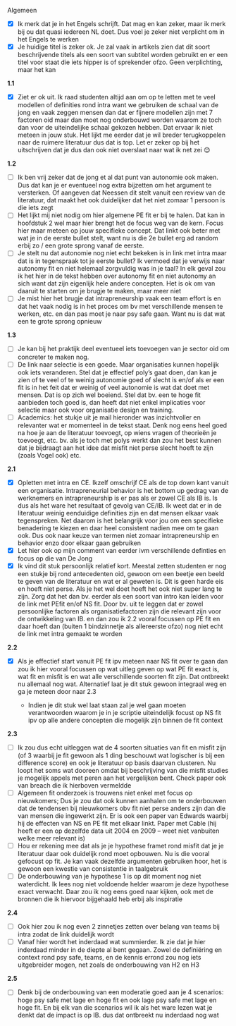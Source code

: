 Algemeen

- [x] Ik merk dat je in het Engels schrijft. Dat mag en kan zeker, maar ik merk bij ou dat quasi iedereen NL doet. Dus voel je zeker niet verplicht om in het Engels te werken
- [x] Je huidige titel is zeker ok. Je zal vaak in artikels zien dat dit soort beschrijvende titels als een soort van subtitel worden gebruikt en er een titel voor staat die iets hipper is of sprekender ofzo. Geen verplichting, maar het kan

**1.1**

- [x] Ziet er ok uit. Ik raad studenten altijd aan om op te letten met te veel modellen of definities rond intra want we gebruiken de schaal van de jong en vaak zeggen mensen dan dat er fijnere modellen zijn met 7 factoren oid maar dan moet nog onderbouwd worden waarom ze toch dan voor de uiteindelijke schaal gekozen hebben. Dat ervaar ik niet meteen in jouw stuk. Het lijkt me eerder dat je wil breder terugkoppelen naar de ruimere literatuur dus dat is top. Let er zeker op bij het uitschrijven dat je dus dan ook niet overslaat naar wat ik net zei 😊

**1.2**

- [ ] Ik ben vrij zeker dat de jong et al dat punt van autonomie ook maken. Dus dat kan je er eventueel nog extra bijzetten om het argument te versterken. Of aangeven dat Neessen dit stelt vanuit een review van de literatuur, dat maakt het ook duidelijker dat het niet zomaar 1 persoon is die iets zegt
- [ ] Het lijkt mij niet nodig om hier algemene PE fit er bij te halen. Dat kan in hoofdstuk 2 wel maar hier brengt het de focus weg van de kern. Focus hier maar meteen op jouw specifieke concept. Dat linkt ook beter met wat je in de eerste bullet stelt, want nu is die 2e bullet erg ad random erbij zo / een grote sprong vanaf de eerste.
- [ ] Je stelt nu dat autonomie nog niet echt bekeken is in link met intra maar dat is in tegenspraak tot je eerste bullet? Ik vermoed dat je verwijs naar autonomy fit en niet helemaal zorgvuldig was in je taal? In elk geval zou ik het hier in de tekst hebben over autonomy fit en niet autonomy an sich want dat zijn eigenlijk hele andere concepten. Het is ok om van daaruit te starten om je brugje te maken, maar meer niet
- [ ] Je mist hier het brugje dat intrapreneurship vaak een team effort is en dat het vaak nodig is in het proces om bv met verschillende mensen te werken, etc. en dan pas moet je naar psy safe gaan. Want nu is dat wat een te grote sprong opnieuw

**1.3**

- [ ] Je kan bij het praktijk deel eventueel iets toevoegen van je sector oid om concreter te maken nog.
- [ ] De link naar selectie is een goede. Maar organisaties kunnen hopelijk ook iets veranderen. Stel dat je effectief poly’s gaat doen, dan kan je zien of te veel of te weinig autonomie goed of slecht is en/of als er een fit is in het feit dat er weinig of veel autonomie is wat dat doet met mensen. Dat is op zich wel boeiend. Stel dat bv. een te hoge fit aanbieden toch goed is, dan heeft dat niet enkel implicaties voor selectie maar ook voor organisatie design en training.
- [ ] Academics: het stukje uit je mail hieronder was inzichtvoller en relevanter wat er momenteel in de tekst staat. Denk nog eens heel goed na hoe je aan de literatuur toevoegt, op wiens vragen of theorieën je toevoegt, etc. bv. als je toch met polys werkt dan zou het best kunnen dat je bijdraagt aan het idee dat misfit niet perse slecht hoeft te zijn (zoals Vogel ook) etc.

**2.1**

- [x] Opletten met intra en CE. Ikzelf omschrijf CE als de top down kant vanuit een organisatie. Intrapreneurial behavior is het bottom up gedrag van de werknemers en intrapreneurship is er pas als er zowel CE als IB is. Is dus als het ware het resultaat of gevolg van CE/IB. Ik weet dat er in de literatuur weinig eenduidige definities zijn en dat mensen elkaar vaak tegenspreken. Net daarom is het belangrijk voor jou om een specifieke benadering te kiezen en daar heel consistent nadien mee om te gaan ook. Dus ook naar keuze van termen niet zomaar intrapreneurship en behavior enzo door elkaar gaan gebruiken
- [x] Let hier ook op mijn comment van eerder ivm verschillende definties en focus op die van De Jong
- [x] Ik vind dit stuk persoonlijk relatief kort. Meestal zetten studenten er nog een stukje bij rond antecedenten oid, gewoon om een beetje een beeld te geven van de literatuur en wat er al geweten is. Dit is geen harde eis en hoeft niet perse. Als je het wel doet hoeft het ook niet super lang te zijn. Zorg dat het dan bv. eerder als een soort van intro kan leiden voor de link met PEfit en/of NS fit. Door bv. uit te leggen dat er zowel persoonlijke factoren als organisatiefactoren zijn die relevant zijn voor de ontwikkeling van IB. en dan zou ik 2.2 vooral focussen op PE fit en daar hoeft dan (buiten 1 bindzinnetje als allereerste ofzo) nog niet echt de link met intra gemaakt te worden

**2.2**

- [x] Als je effectief start vanuit PE fit ipv meteen naar NS fit over te gaan dan zou ik hier vooral focussen op wat uitleg geven op wat PE fit exact is, wat fit en misfit is en wat alle verschillende soorten fit zijn. Dat ontbreekt nu allemaal nog wat. Alternatief laat je dit stuk gewoon integraal weg en ga je meteen door naar 2.3

  - Indien je dit stuk wel laat staan zal je wel gaan moeten verantwoorden waarom je in je scriptie uiteindelijk focust op NS fit ipv op alle andere concepten die mogelijk zijn binnen de fit context

**2.3**

- [ ] Ik zou dus echt uitleggen wat de 4 soorten situaties van fit en misfit zijn (of 3 waarbij je fit gewoon als 1 ding beschouwt wat logischer is bij een difference score) en ook je literatuur op basis daarvan clusteren. Nu loopt het soms wat dooreen omdat bij beschrijving van die misfit studies je mogelijk appels met peren aan het vergelijken bent. Check paper ook van breach die ik hierboven vermeldde
- [ ] Algemeen fit onderzoek is trouwens niet enkel met focus op nieuwkomers; Dus je zou dat ook kunnen aanhalen om te onderbouwen dat de tendensen bij nieuwkomers obv fit niet perse anders zijn dan die van mensen die ingewerkt zijn. Er is ook een paper van Edwards waarbij hij de effecten van NS en PE fit met elkaar linkt. Paper met Cable (hij heeft er een op dezelfde data uit 2004 en 2009 – weet niet vanbuiten welke meer relevant is)
- [ ] Hou er rekening mee dat als je je hypothese framet rond misfit dat je je literatuur daar ook duidelijk rond moet opbouwen. Nu is die vooral gefocust op fit. Je kan vaak dezelfde argumenten gebruiken hoor, het is gewoon een kwestie van consistentie in taalgebruik
- [ ] De onderbouwing van je hypothese 1 is op dit moment nog niet waterdicht. Ik lees nog niet voldoende helder waarom je deze hypothese exact verwacht. Daar zou ik nog eens goed naar kijken, ook met de bronnen die ik hiervoor bijgehaald heb erbij als inspiratie

**2.4**

- [ ] Ook hier zou ik nog even 2 zinnetjes zetten over belang van teams bij intra zodat de link duidelijk wordt
- [ ] Vanaf hier wordt het inderdaad wat summierder. Ik zie dat je hier inderdaad minder in de diepte al bent gegaan. Zowel de definiëring en context rond psy safe, teams, en de kennis errond zou nog iets uitgebreider mogen, net zoals de onderbouwing van H2 en H3

**2.5**

- [ ] Denk bij de onderbouwing van een moderatie goed aan je 4 scenarios: hoge psy safe met lage en hoge fit en ook lage psy safe met lage en hoge fit. En bij elk van die scenarios wil ik als het ware lezen wat je denkt dat de impact is op IB. dus dat ontbreekt nu inderdaad nog wat
